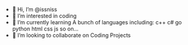 - 👋 Hi, I’m @issniss
- 👀 I’m interested in coding
- 🌱 I’m currently learning A bunch of languages including: c++ c# go python html css js so on...
- 💞️ I’m looking to collaborate on Coding Projects

